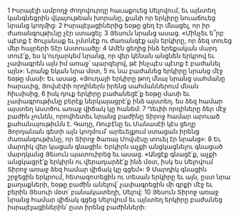 1 Իսրայէլի ամբողջ ժողովուրդը հաւաքուեց Սելովում, եւ այնտեղ կանգնեցրին վկայութեան խորանը, քանի որ երկիրը նուաճուեց նրանց կողմից: 2 Իսրայէլացիներից եօթը ցեղ էր մնացել, որ իր ժառանգութիւնը չէր ստացել: 3 Յեսուն նրանց ասաց. «Մինչեւ ե՞րբ պէտք է ծուլանաք եւ չմտնէք ու ժառանգէք այն երկիրը, որ ձեզ տուեց մեր հայրերի Տէր Աստուածը: 4 Ամէն ցեղից ինձ երեքական մարդ տուէ՛ք, ես կ՚ուղարկեմ նրանց, որ վեր կենան անցնեն երկրով եւ չափագրեն այն իմ առաջ՝ պարզելով, թէ ինչպէս պէտք է բաժանել այն»: Նրանք եկան նրա մօտ, 5 ու նա բաժանեց երկիրը նրանց մէջ եօթը մասի: Եւ ասաց. «Յուդայի երկիրը թող մնայ նրանց սահմանը հարաւից, Յովսէփի որդիներն իրենց սահմաններում մնան հիւսիսից, 6 իսկ դուք երկիրը բաժանեցէ՛ք եօթը մասի եւ չափագրութիւնը բերէք ներկայացրէ՛ք ինձ այստեղ. ես ձեզ համար այստեղ Աստծու առաջ վիճակ կը հանեմ: 7 Ղեւիի որդիները ձեր մէջ բաժին չունեն, որովհետեւ նրանց բաժինը Տիրոջ համար արուած քահանայութիւնն է. Գադը, Ռուբէնը եւ Մանասէի կէս ցեղը Յորդանան գետի այն կողմում՝ արեւելքում ստացան իրենց ժառանգութիւնը, որ Տիրոջ ծառայ Մովսէսը տուել էր նրանց»:
8 Եւ մարդիկ վեր կացան գնացին: Երկիրն աչքի անցկացնելու գնացած մարդկանց Յեսուն պատուիրեց եւ ասաց. «Անցէք գնացէ՛ք, աչքի անցկացրէ՛ք երկիրն ու վերադարձէ՛ք ինձ մօտ, իսկ ես Սելովում Տիրոջ առաջ ձեզ համար վիճակ կը գցեմ»: 9 Մարդիկ գնացին շրջեցին երկրում, հետազոտեցին ու տեսան երկիրը եւ այն, ըստ նրա քաղաքների, եօթը բաժին անելով՝ չափագրեցին մի գրքի մէջ եւ բերին Յեսուի մօտ՝ բանակատեղի, Սելով: 10 Յեսուն Տիրոջ առաջ նրանց համար վիճակ գցեց Սելովում եւ այնտեղ երկիրը բաժանեց իսրայէլացիներին՝ ըստ իրենց բաժինների:
